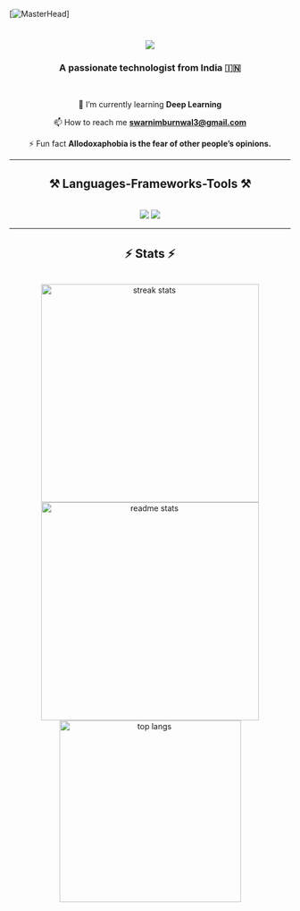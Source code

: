 [![MasterHead](https://cdna.artstation.com/p/assets/images/images/028/102/058/original/pixel-jeff-matrix-s.gif?1593487263)]

<h1 draggable="false" align="center" style="user-select: none;">
    <img draggable="false" style="user-select: none;" src="https://readme-typing-svg.herokuapp.com/?font=Righteous&size=35&center=true&vCenter=true&width=500&height=70&duration=4000&lines=Hi+There!+👋;+I'm+Swarnim+Burnwal!;" />
</h1>


<h3 align="center" style="user-select: none;">A passionate technologist from India 🇮🇳</h3>

<br/>

<div align="center" style="user-select: none;">



🌱 I’m currently learning **Deep Learning**

📫 How to reach me **swarnimburnwal3@gmail.com**

⚡ Fun fact **Allodoxaphobia is the fear of other people’s opinions.**

</div>

<hr/>

<h2 align="center" style="user-select: none;">⚒️ Languages-Frameworks-Tools ⚒️</h2>
<br/>
<div align="center" style="user-select: none;">
    <img draggable="false" style="user-select: none;" src="https://skillicons.dev/icons?i=react,bootstrap,vscode,github,figma,tailwind,git,arduino,pytorch,tensorflow,docker,linux,flutter" />
    <img draggable="false" style="user-select: none;" src="https://skillicons.dev/icons?i=nodejs,python,bash,html,css,javascript,express,firebase,mongodb,mysql,c,cpp,nextjs,flask" /><br>
</div>

<hr/>

<h2 align="center" style="user-select: none;">⚡️ Stats ⚡</h2>
<br>
<div align="center" style="user-select: none;" >
  <img width=390 draggable="false" style="user-select: none;" src="https://github-readme-streak-stats-salesp07.vercel.app/?user=swarnim-burnwal&account_private=true&theme=vision-friendly-dark&background=000000&border_radius=10" alt="streak stats"/>
  <img width=390 draggable="false" style="user-select: none;" src="https://github-readme-stats.vercel.app/api?username=swarnim-burnwal&show_icons=true&locale=en&theme=vision-friendly-dark&background=000000" alt="readme stats" />
  <br/>
  <img width=325 draggable="false" style="user-select: none;" align="center" src="https://github-readme-stats-salesp07.vercel.app/api/top-langs/?username=swarnim-burnwal&hide=HTML&langs_count=8&layout=compact&theme=vision-friendly-dark&background=000000&border_radius=10&size_weight=0.5&count_weight=0.5&exclude_repo=github-readme-stats" alt="top langs" />
</div>

<br/>
